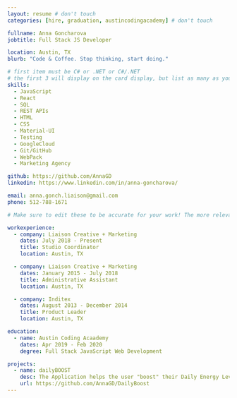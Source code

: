 ```yaml
---
layout: resume # don't touch
categories: [hire, graduation, austincodingacademy] # don't touch

fullname: Anna Goncharova
jobtitle: Full Stack JS Developer

location: Austin, TX
blurb: "Code & Coffee. Stop thinking, start doing."

# first item must be C# or .NET or C#/.NET
# the first 3 will display on the card display, but list as many as you want, they will be visible on your hire page
skills:
  - JavaScript
  - React
  - SQL
  - REST APIs
  - HTML
  - CSS
  - Material-UI
  - Testing
  - GoogleCloud
  - Git/GitHub
  - WebPack
  - Marketing Agency

github: https://github.com/AnnaGD
linkedin: https://www.linkedin.com/in/anna-goncharova/

email: anna.gonch.liaison@gmail.com
phone: 512-788-1671

# Make sure to edit these to be accurate for your work! The more relevant the better if the role was technical, don't feel like you need to put every job you've had.

workexperience:
  - company: Liaison Creative + Marketing
    dates: July 2018 - Present
    title: Studio Coordinator
    location: Austin, TX

  - company: Liaison Creative + Marketing
    dates: January 2015 - July 2018
    title: Administrative Assistant
    location: Austin, TX

  - company: Inditex
    dates: August 2013 - December 2014
    title: Product Leader
    location: Austin, TX

education:
  - name: Austin Coding Acaademy
    dates: Apr 2019 - Feb 2020
    degree: Full Stack JavaScript Web Development

projects:
  - name: dailyBOOST
    desc: The Application helps the user "boost" their Daily Energy Levels. Full-stack web app build in JavaScript using React.
    url: https://github.com/AnnaGD/DailyBoost
---
```


